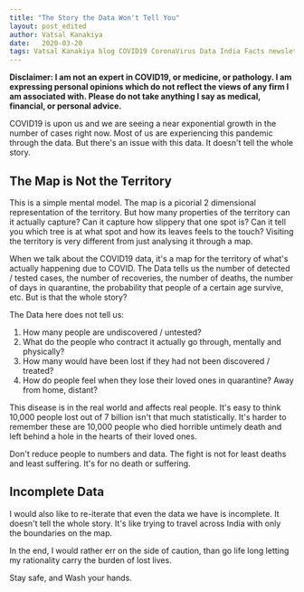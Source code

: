 ```yaml
---
title: "The Story the Data Won't Tell You"
layout: post_edited
author: Vatsal Kanakiya
date:   2020-03-20
tags: Vatsal Kanakiya blog COVID19 CoronaVirus Data India Facts newsletter 3-minute-thoughts misc
---
```

**Disclaimer: I am not an expert in COVID19, or medicine, or pathology. I am expressing personal opinions which do not
reflect the views of any firm I am associated with. Please do not take anything I say as medical, financial, or personal
advice.**   

COVID19 is upon us and we are seeing a near exponential growth in the number of cases right now. Most of us are
experiencing this pandemic through the data. But there's an issue with this data. It doesn't tell the whole story.   

## The Map is Not the Territory   
This is a simple mental model. The map is a picorial 2 dimensional representation of the territory. But how many properties
of the territory can it actually capture? Can it capture how slippery that one spot is? Can it tell you which tree is at
what spot and how its leaves feels to the touch? Visiting the territory is very different from just analysing it through
a map.   
   
When we talk about the COVID19 data, it's a map for the territory of what's actually happening due to COVID. The Data
tells us the number of detected / tested cases, the number of recoveries, the number of deaths, the number of days in
quarantine, the probability that people of a certain age survive, etc. But is that the whole story?   
   
The Data here does not tell us:
1. How many people are undiscovered / untested?
2. What do the people who contract it actually go through, mentally and physically?
3. How many would have been lost if they had not been discovered / treated?
4. How do people feel when they lose their loved ones in quarantine? Away from home, distant?
   
This disease is in the real world and affects real people. It's easy to think 10,000 people lost out of 7 billion
isn't that much statistically. It's harder to remember these are 10,000 people who died horrible untimely death
and left behind a hole in the hearts of their loved ones.   
   
Don't reduce people to numbers and data. The fight is not for least deaths and least suffering. It's for no death
or suffering.   
## Incomplete Data
I would also like to re-iterate that even the data we have is incomplete. It doesn't tell the whole story. It's like
trying to travel across India with only the boundaries on the map.   
   
In the end, I would rather err on the side of caution, than go life long letting my rationality carry the burden
of lost lives.   
   
Stay safe, and Wash your hands.
